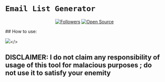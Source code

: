 # ```Email List Generator```
<p align="center">
<a href="https://github.com/majhcc/followers"><img title="Followers" src="https://img.shields.io/github/followers/majhcc?color=red&style=flat-square"></a>
<a href="https://github.com/majhcc/Email-List-Generator"><img title="Open Source" src="https://badges.frapsoft.com/os/v2/open-source.svg?v=103"></a>
</p>
<p align='center'>
    </p>
## How to use:


  <img src="https://majhcc.pw/d/file1.gif" /></>
</p>

## DISCLAIMER: I do not claim any responsibility of usage of this tool for malacious purposes ; do not use it to satisfy your enemity
